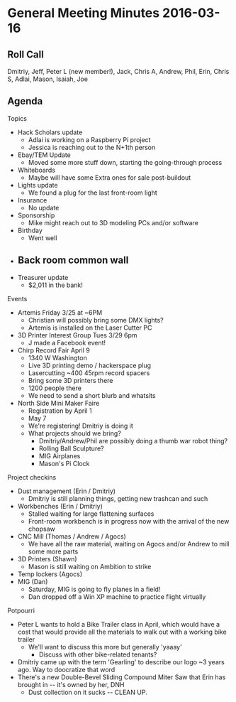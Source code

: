 General Meeting Minutes 2016-03-16
=================================

Roll Call
---------
Dmitriy, Jeff, Peter L (new member!), Jack, Chris A, Andrew, Phil, Erin, Chris S, Adlai, Mason, Isaiah, Joe

Agenda
------

Topics

- Hack Scholars update
  - Adlai is working on a Raspberry Pi project
  - Jessica is reaching out to the N+1th person
- Ebay/TEM Update
  - Moved some more stuff down, starting the going-through process
- Whiteboards
  - Maybe will have some Extra ones for sale post-buildout
- Lights update
  - We found a plug for the last front-room light
- Insurance
  - No update
- Sponsorship
  - Mike might reach out to 3D modeling PCs and/or software
- Birthday
  - Went well
- Back room common wall
  - 
- Treasurer update
  - $2,011 in the bank!

Events

- Artemis Friday 3/25 at ~6PM
  - Christian will possibly bring some DMX lights?
  - Artemis is installed on the Laser Cutter PC
- 3D Printer Interest Group Tues 3/29 6pm
  - J made a Facebook event!
- Chirp Record Fair April 9
  - 1340 W Washington
  - Live 3D printing demo / hackerspace plug
  - Lasercutting ~400 45rpm record spacers
  - Bring some 3D printers there
  - 1200 people there
  - We need to send a short blurb and whatsits
- North Side Mini Maker Faire
  - Registration by April 1
  - May 7
  - We're registering! Dmitriy is doing it
  - What projects should we bring?
    - Dmitriy/Andrew/Phil are possibly doing a thumb war robot thing?
    - Rolling Ball Sculpture?
    - MIG Airplanes
    - Mason's Pi Clock

Project checkins

- Dust management (Erin / Dmitriy)
  - Dmitriy is still planning things, getting new trashcan and such
- Workbenches (Erin / Dmitriy)
  - Stalled waiting for large flattening surfaces
  - Front-room workbench is in progress now with the arrival of the new chopsaw
- CNC Mill (Thomas / Andrew / Agocs)
  - We have all the raw material, waiting on Agocs and/or Andrew to mill some more parts
- 3D Printers (Shawn)
  - Mason is still waiting on Ambition to strike
- Temp lockers (Agocs)
- MIG (Dan)
  - Saturday, MIG is going to fly planes in a field!
  - Dan dropped off a Win XP machine to practice flight virtually

 
Potpourri
- Peter L wants to hold a Bike Trailer class in April, which would have a cost that would provide all the materials to walk out with a working bike trailer
  - We'll want to discuss this more but generally 'yaaay'
    - Discuss with other bike-related tenants?
- Dmitriy came up with the term 'Gearling' to describe our logo ~3 years ago. Way to doocratize that word
- There's a new Double-Bevel Sliding Compound Miter Saw that Erin has brought in -- it's owned by her, DNH
  - Dust collection on it sucks -- CLEAN UP.
